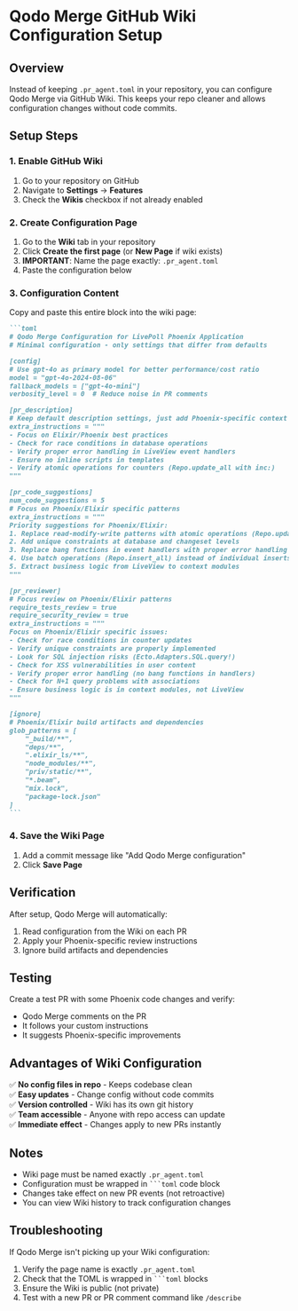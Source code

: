 # Qodo Merge GitHub Wiki Configuration Setup

## Overview
Instead of keeping `.pr_agent.toml` in your repository, you can configure Qodo Merge via GitHub Wiki. This keeps your repo cleaner and allows configuration changes without code commits.

## Setup Steps

### 1. Enable GitHub Wiki
1. Go to your repository on GitHub
2. Navigate to **Settings** → **Features**
3. Check the **Wikis** checkbox if not already enabled

### 2. Create Configuration Page
1. Go to the **Wiki** tab in your repository
2. Click **Create the first page** (or **New Page** if wiki exists)
3. **IMPORTANT**: Name the page exactly: `.pr_agent.toml`
4. Paste the configuration below

### 3. Configuration Content
Copy and paste this entire block into the wiki page:

````markdown
```toml
# Qodo Merge Configuration for LivePoll Phoenix Application
# Minimal configuration - only settings that differ from defaults

[config]
# Use gpt-4o as primary model for better performance/cost ratio
model = "gpt-4o-2024-08-06"  
fallback_models = ["gpt-4o-mini"]
verbosity_level = 0  # Reduce noise in PR comments

[pr_description]
# Keep default description settings, just add Phoenix-specific context
extra_instructions = """
- Focus on Elixir/Phoenix best practices
- Check for race conditions in database operations  
- Verify proper error handling in LiveView event handlers
- Ensure no inline scripts in templates
- Verify atomic operations for counters (Repo.update_all with inc:)
"""

[pr_code_suggestions]
num_code_suggestions = 5
# Focus on Phoenix/Elixir specific patterns
extra_instructions = """
Priority suggestions for Phoenix/Elixir:
1. Replace read-modify-write patterns with atomic operations (Repo.update_all with inc:)
2. Add unique constraints at database and changeset levels
3. Replace bang functions in event handlers with proper error handling
4. Use batch operations (Repo.insert_all) instead of individual inserts
5. Extract business logic from LiveView to context modules
"""

[pr_reviewer]
# Focus review on Phoenix/Elixir patterns
require_tests_review = true
require_security_review = true
extra_instructions = """
Focus on Phoenix/Elixir specific issues:
- Check for race conditions in counter updates
- Verify unique constraints are properly implemented
- Look for SQL injection risks (Ecto.Adapters.SQL.query!)
- Check for XSS vulnerabilities in user content
- Verify proper error handling (no bang functions in handlers)
- Check for N+1 query problems with associations
- Ensure business logic is in context modules, not LiveView
"""

[ignore]
# Phoenix/Elixir build artifacts and dependencies
glob_patterns = [
    "_build/**",
    "deps/**",
    ".elixir_ls/**",
    "node_modules/**",
    "priv/static/**",
    "*.beam",
    "mix.lock",
    "package-lock.json"
]
```
````

### 4. Save the Wiki Page
1. Add a commit message like "Add Qodo Merge configuration"
2. Click **Save Page**

## Verification

After setup, Qodo Merge will automatically:
1. Read configuration from the Wiki on each PR
2. Apply your Phoenix-specific review instructions
3. Ignore build artifacts and dependencies

## Testing

Create a test PR with some Phoenix code changes and verify:
- Qodo Merge comments on the PR
- It follows your custom instructions
- It suggests Phoenix-specific improvements

## Advantages of Wiki Configuration

✅ **No config files in repo** - Keeps codebase clean  
✅ **Easy updates** - Change config without code commits  
✅ **Version controlled** - Wiki has its own git history  
✅ **Team accessible** - Anyone with repo access can update  
✅ **Immediate effect** - Changes apply to new PRs instantly  

## Notes

- Wiki page must be named exactly `.pr_agent.toml`
- Configuration must be wrapped in ` ```toml ` code block
- Changes take effect on new PR events (not retroactive)
- You can view Wiki history to track configuration changes

## Troubleshooting

If Qodo Merge isn't picking up your Wiki configuration:
1. Verify the page name is exactly `.pr_agent.toml`
2. Check that the TOML is wrapped in ` ```toml ` blocks
3. Ensure the Wiki is public (not private)
4. Test with a new PR or PR comment command like `/describe`
